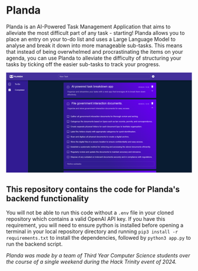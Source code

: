 # Planda
Planda is an AI-Powered Task Management Application that aims to alleviate the most difficult part of any task - starting! Planda allows you to place an entry on your to-do list and uses a Large Language Model to analyse and break it down into more manageable sub-tasks. This means that instead of being overwhelmed and procrastinating the items on your agenda, you can use Planda to alleviate the difficulty of structuring your tasks by ticking off the easier sub-tasks to track your progress.

![Planda Task Breakdown](./public/real_demo_more_details.png)

## This repository contains the code for Planda's backend functionality
You will not be able to run this code without a `.env` file in your cloned repository which contains a valid OpenAI API key. If you have this requirement, you will need to ensure python is installed before opening a terminal in your local repository directory and running `pip3 install -r requirements.txt` to install the dependencies, followed by `python3 app.py` to run the backend script.

_Planda was made by a team of Third Year Computer Science students over the course of a single weekend during the Hack Trinity event of 2024._
